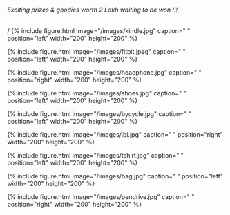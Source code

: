
 
###### Exciting prizes & goodies worth 2 Lakh waiting to be won !!!
/
{% include figure.html image="/images/kindle.jpg" caption=" " position="left" width="200" height="200" %}

{% include figure.html image="/images/fitbit.jpeg" caption=" " position="left" width="200" height="200" %}

{% include figure.html image="/images/headphone.jpg" caption=" " position="right" width="200" height="200" %}


{% include figure.html image="/images/shoes.jpg" caption=" "  position="left" width="200" height="200" %}

{% include figure.html image="/images/bycycle.jpg" caption=" " position="left" width="200" height="200" %}

{% include figure.html image="/images/jbl.jpg" caption=" "  position="right" width="200" height="200" %}




{% include figure.html image="/images/tshirt.jpg" caption=" "  position="left" width="200" height="200" %}

{% include figure.html image="/images/bag.jpg" caption=" "  position="left" width="200" height="200" %}

{% include figure.html image="/images/pendrive.jpg" caption=" "  position="right" width="200" height="200" %}


